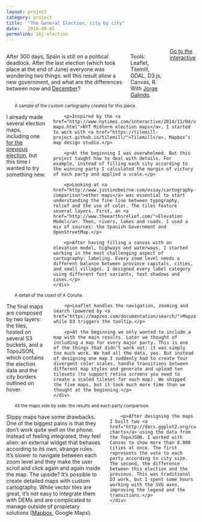 ```yaml
---
layout: project
category: project
title:  "The General Election, city by city"
date:   2016-08-05
permalink: 26j-election
---
```

<div class="row">
    <div class="eight columns projectIntro mb1">
        <p>After 300 days, Spain is still on a political deadlock. After the last election (which took place at the end of June) everyone was wondering two things: will this result allow a new government, and what are the differences between now and <a href="https://en.wikipedia.org/wiki/Spanish_general_election,_2015">December</a>?</p>
        <p class="u-italic">Tools: Leaflet, Tilemill, GDAL, D3.js, Canvas, R. With <a href="https://twitter.com/jorgegalindo">Jorge Galindo</a>.</p>
        <a class="button btn-primary" href="https://politibot.es/interactivo/elecciones-26j-analisis-mapas-graficos-i/">Go to the interactive</a>
    </div>
</div>

<div class="row m-b-2">
    <div class="twelve columns">
        <img class="img-responsive img-shadow b-lazy m-t-2"  src="data:image/gif;base64,R0lGODlhAQABAAAAACH5BAEKAAEALAAAAAABAAEAAAICTAEAOw==" data-src="/images/projects/26j_2.png" />
        <small>A sample of the custom cartography created for this piece.</small>
    </div>
</div>

<div class="row">
    <div class="seven columns projectIntro mb1">
        <p>I already made several election maps, including one <a href="/general-election">for the previous election</a>, but this time I wanted to try something new.</p>

        <p>Inspired by the <a href="http://www.nytimes.com/interactive/2014/11/04/upshot/senate-maps.html">NYT Midterm election maps</a>, I started to work with <a href="https://tilemill-project.github.io/tilemill/">Tilemill</a>, Mapbox’s map design studio.</p>

        <p>At the beginning I was overwhelmed. But this project taught how to deal with details. For example, instead of filling each city according to the winning party I calculated the margin of victory of each party and applied a scale.</p>

        <p>Looking at <a href="http://www.justinobeirne.com/essay/cartography-comparison">other maps</a> was essential to start understanding the fine line between typography, relief and the use of color. The tiles feature several layers. First, an <a href="http://www.theearthsrelief.com/">Elevation Model</a>. Then, rivers, lakes and roads. I used a mix of sources: the Spanish Government and OpenStreetMap.</p>

        <p>After having filling a canvas with an elevation model, highways and waterways, I started working in the most challenging aspect of cartography: labeling. Every zoom level needs a different balance between province capitals, cities, and small villages. I designed every label category using different font variants, text shadows and cases.</p>
    </div>
</div>

<div class="row m-b-2">
    <div class="twelve columns">
        <img class="img-responsive img-shadow b-lazy m-t-2"  src="data:image/gif;base64,R0lGODlhAQABAAAAACH5BAEKAAEALAAAAAABAAEAAAICTAEAOw==" data-src="/images/projects/26j_3.png" />
        <small>A detail of the coast of A Coruña.</small>
    </div>
</div>

<div class="row">
    <div class="seven columns projectIntro mb1">
        <p>The final maps are composed by two layers: the tiles, hosted on several S3 buckets, and a TopoJSON, which contains the election data and the city borders outlined on hover.</p>

        <p>Leaflet handles the navigation, zooming and search (powered by <a href="https://mapzen.com/documentation/search/">Mapzen</a>), while D3 triggers the tooltip.</p>

        <p>At the beginning we only wanted to include a map with the main results. Later we thought of including a map for every major party. This is one of the things that didn’t work out: it was simply too much work. We had all the data, yes. But instead of designing one map I suddenly had to create four divergent color scales, handle transitions between different map styles and generate and upload ten tilesets (to support retina screens you need to create a scaled tileset for each map). We shipped the five maps, but it took much more time than we thought at the beginning.</p>
    </div>
</div>

<div class="row m-b-2">
    <div class="twelve columns">
        <img class="img-responsive img-shadow b-lazy m-t-2"  src="data:image/gif;base64,R0lGODlhAQABAAAAACH5BAEKAAEALAAAAAABAAEAAAICTAEAOw==" data-src="/images/projects/26j_4.png" />
        <small>All the maps side by side: the results and each party comparison.</small>
    </div>
</div>

<div class="row">
    <div class="seven columns projectIntro mb1">
        <p>Slippy maps have some drawbacks. One of the biggest pains is that they don’t work quite well on the phone. Instead of feeling integrated, they feel alien: an external widget that behaves according to its own, strange rules. It’s slower to navigate between each zoom level and they make the user scroll and click again and again inside the map. The upside? It’s possible to create detailed maps with custom cartography. While vector tiles are great, it’s not easy to integrate them with DEMs and are complicated to manage outside of propietary solutions (<a href="https://www.mapbox.com/vector-tiles/">Mapbox</a>, Google Maps).</p>

        <p>After designing the maps I built two <a href="http://docs.ggplot2.org/current/geom_jitter.html">jitter charts</a> using the data from the TopoJSON. I worked with Canvas to show more than 8.000 cities at once. The first represents the vote to each party according to city size. The second, the difference between this election and the previous. This was traditional D3 work, but I spent some hours working with the SVG axes, improving the legend and the transitions.</p>
    </div>
</div>

<div class="row m-b-2">
    <div class="twelve columns">
    <img class="img-responsive img-shadow b-lazy m-b-4 m-t-2"  src="data:image/gif;base64,R0lGODlhAQABAAAAACH5BAEKAAEALAAAAAABAAEAAAICTAEAOw==" data-src="/images/projects/26j_5.png" />
    <img class="img-responsive img-shadow b-lazy"  src="data:image/gif;base64,R0lGODlhAQABAAAAACH5BAEKAAEALAAAAAABAAEAAAICTAEAOw==" data-src="/images/projects/26j_6.png" />
    </div>
</div>
